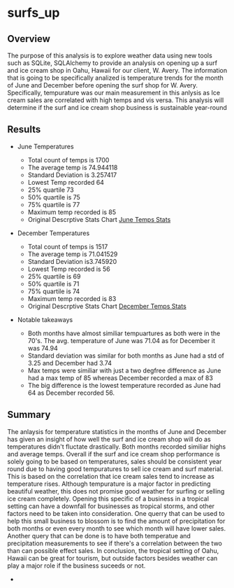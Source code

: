 # surfs_up

## Overview
The purpose of this analysis is to explore weather data using new tools such as SQLite, SQLAlchemy to provide an analysis on opening up a surf and ice cream shop in Oahu, Hawaii for our client, W. Avery. The information that is going to be  specifically analized is temperature trends  for the month of June and December before opening the surf shop for W. Avery. Specifically, tempurature was our main measurement in this anlysis as Ice cream sales are correlated with high temps and vis versa. This analysis will determine if the surf and ice cream shop business is sustainable year-round

## Results
- June Temperatures 
  - Total count	of temps is 1700
  - The average temp is	74.944118
  - Standard Deviation is 3.257417
  - Lowest Temp recorded 64
  - 25%	 quartile 73
  - 50%	quartile is 75
  - 75% quartile is	77
  - Maximum temp recorded is 85
  - Original Descrptive Stats Chart [June Temps Stats](https://github.com/josafathpelayo/surfs_up/blob/main/Pictures/June%20temps%20chart.png)

- December Temperatures
  - Total count	of temps is 1517
  - The average temp is	71.041529
  - Standard Deviation is3.745920
  - Lowest Temp recorded is 56
  - 25% quartile is	69
  - 50% quartile is	71
  - 75% quartile is	74
  - Maximum temp recorded is  83
  - Original Descrptive Stats Chart [December Temps Stats](https://github.com/josafathpelayo/surfs_up/blob/main/Pictures/December%20temp%20chart.png)

- Notable takeaways
  - Both months have almost similiar tempuartures as both were in the 70's. The avg. temperature of June was 71.04 as for December it was 74.94
  - Standard deviation was similar for both months as June had a std of 3.25 and December had 3.74
  - Max temps were similiar with just a two degfree difference as June had a max temp of 85 whereas December recorded a max of 83
  - The big difference is the lowest temperature recorded as June had 64 as December recorded 56.

## Summary
The anlaysis for temperature statistics in the months of June and December has given an insight of how well the surf and ice cream shop will do as temperatures didn't fluctate drastically. Both months recorded similiar highs and average temps. Overall if the surf and ice cream shop performance is solely going to be based on temperatures, sales should be consistent year round due to having good tempuratures to sell ice cream and surf material. This is based on the correlation that ice cream sales tend to increase as temperature rises. Although tempurature is a major factor in predicting beautiful weather, this does not promise good weather for surfing or selling ice cream completely. Opening this specific of a business in a tropical setting can have a downfall for businesses as tropical storms, and other factors need to be taken into consideration. One querry that can be used to help this small business to blossom is to find the amount of precipitation for both months or even every month to see which month will have lower sales. Another query that can be done is to have both temperatue and precipitation measurements to see if there's a correlation between the two than can possible effect sales. In conclusion, the tropical setting of Oahu, Hawaii can be great for tourism, but  outside factors besides weather can play a major role if the business suceeds or not. 
  
  
  - 
